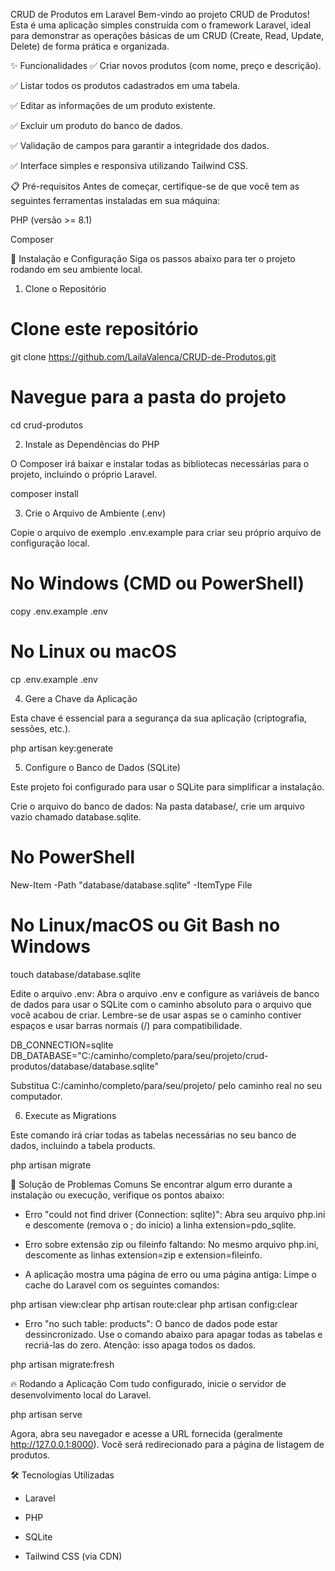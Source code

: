 CRUD de Produtos em Laravel
Bem-vindo ao projeto CRUD de Produtos! Esta é uma aplicação simples construída com o framework Laravel, ideal para demonstrar as operações básicas de um CRUD (Create, Read, Update, Delete) de forma prática e organizada.

✨ Funcionalidades
✅ Criar novos produtos (com nome, preço e descrição).

✅ Listar todos os produtos cadastrados em uma tabela.

✅ Editar as informações de um produto existente.

✅ Excluir um produto do banco de dados.

✅ Validação de campos para garantir a integridade dos dados.

✅ Interface simples e responsiva utilizando Tailwind CSS.

📋 Pré-requisitos
Antes de começar, certifique-se de que você tem as seguintes ferramentas instaladas em sua máquina:

PHP (versão >= 8.1)

Composer

🚀 Instalação e Configuração
Siga os passos abaixo para ter o projeto rodando em seu ambiente local.

1. Clone o Repositório

# Clone este repositório 
git clone https://github.com/LailaValenca/CRUD-de-Produtos.git

# Navegue para a pasta do projeto
cd crud-produtos

2. Instale as Dependências do PHP

O Composer irá baixar e instalar todas as bibliotecas necessárias para o projeto, incluindo o próprio Laravel.

composer install

3. Crie o Arquivo de Ambiente (.env)

Copie o arquivo de exemplo .env.example para criar seu próprio arquivo de configuração local.

# No Windows (CMD ou PowerShell)
copy .env.example .env

# No Linux ou macOS
cp .env.example .env

4. Gere a Chave da Aplicação

Esta chave é essencial para a segurança da sua aplicação (criptografia, sessões, etc.).

php artisan key:generate

5. Configure o Banco de Dados (SQLite)

Este projeto foi configurado para usar o SQLite para simplificar a instalação.

Crie o arquivo do banco de dados:
Na pasta database/, crie um arquivo vazio chamado database.sqlite.

# No PowerShell
New-Item -Path "database/database.sqlite" -ItemType File

# No Linux/macOS ou Git Bash no Windows
touch database/database.sqlite

Edite o arquivo .env:
Abra o arquivo .env e configure as variáveis de banco de dados para usar o SQLite com o caminho absoluto para o arquivo que você acabou de criar. Lembre-se de usar aspas se o caminho contiver espaços e usar barras normais (/) para compatibilidade.

DB_CONNECTION=sqlite
DB_DATABASE="C:/caminho/completo/para/seu/projeto/crud-produtos/database/database.sqlite"

Substitua C:/caminho/completo/para/seu/projeto/ pelo caminho real no seu computador.

6. Execute as Migrations

Este comando irá criar todas as tabelas necessárias no seu banco de dados, incluindo a tabela products.

php artisan migrate

🤔 Solução de Problemas Comuns
Se encontrar algum erro durante a instalação ou execução, verifique os pontos abaixo:

- Erro "could not find driver (Connection: sqlite)":
Abra seu arquivo php.ini e descomente (remova o ; do início) a linha extension=pdo_sqlite.

- Erro sobre extensão zip ou fileinfo faltando:
No mesmo arquivo php.ini, descomente as linhas extension=zip e extension=fileinfo.

- A aplicação mostra uma página de erro ou uma página antiga:
Limpe o cache do Laravel com os seguintes comandos:

php artisan view:clear
php artisan route:clear
php artisan config:clear

- Erro "no such table: products":
O banco de dados pode estar dessincronizado. Use o comando abaixo para apagar todas as tabelas e recriá-las do zero. Atenção: isso apaga todos os dados.

php artisan migrate:fresh

🔥 Rodando a Aplicação
Com tudo configurado, inicie o servidor de desenvolvimento local do Laravel.

php artisan serve

Agora, abra seu navegador e acesse a URL fornecida (geralmente http://127.0.0.1:8000). Você será redirecionado para a página de listagem de produtos.

🛠️ Tecnologias Utilizadas
- Laravel

- PHP

- SQLite

- Tailwind CSS (via CDN)
